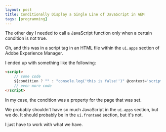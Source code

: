 ```yaml
---
layout: post
title: Conditionally Display a Single Line of JavaScript in AEM
tags: [programming]
---
```


The other day I needed to call a JavaScript function only when a certain condition is not true.

Oh, and this was in a script tag in an HTML file within the `ui.apps` section of Adobe Experience Manager.

I ended up with something like the following:

```html
<script>
    // some code
    ${condition ? "" : "console.log('this is false!')" @context='scriptString'}
    // even more code
</script>
```

In my case, the condition was a property for the page that was set.

We probably shouldn't have so much JavaScript in the `ui.apps` section, but we do. It should probably be in the `ui.frontend` section, but it's not.

I just have to work with what we have.

